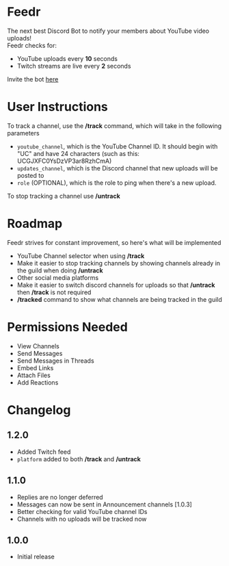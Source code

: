 # Feedr
The next best Discord Bot to notify your members about YouTube video uploads!  
Feedr checks for:
* YouTube uploads every **10** seconds
* Twitch streams are live every **2** seconds

Invite the bot [here](https://discord.com/oauth2/authorize?client_id=1243939861996503171&permissions=274877959232&integration_type=0&scope=applications.commands+bot)

# User Instructions
To track a channel, use the **/track** command, which will take in the following parameters
* `youtube_channel`, which is the YouTube Channel ID. It should begin with "UC" and have 24 characters (such as this: UCGJXFC0YsDzVP3ar8RzhCmA)
* `updates_channel`, which is the Discord channel that new uploads will be posted to
* `role` (OPTIONAL), which is the role to ping when there's a new upload.

To stop tracking a channel use **/untrack**

# Roadmap
Feedr strives for constant improvement, so here's what will be implemented
* YouTube Channel selector when using **/track**
* Make it easier to stop tracking channels by showing channels already in the guild when doing **/untrack**
* Other social media platforms
* Make it easier to switch discord channels for uploads so that **/untrack** then **/track** is not required
* **/tracked** command to show what channels are being tracked in the guild

# Permissions Needed
* View Channels
* Send Messages
* Send Messages in Threads
* Embed Links
* Attach Files
* Add Reactions

# Changelog
## 1.2.0
* Added Twitch feed
* `platform` added to both **/track** and **/untrack**

## 1.1.0
* Replies are no longer deferred
* Messages can now be sent in Announcement channels [1.0.3]
* Better checking for valid YouTube channel IDs
* Channels with no uploads will be tracked now

## 1.0.0
* Initial release